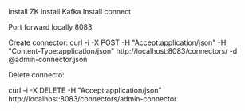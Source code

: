 Install ZK
Install Kafka
Install connect

Port forward locally 8083


Create connector:
curl -i -X POST -H "Accept:application/json" -H "Content-Type:application/json" http://localhost:8083/connectors/ -d @admin-connector.json

Delete connecto:

curl -i -X DELETE -H "Accept:application/json" http://localhost:8083/connectors/admin-connector
